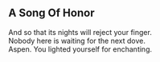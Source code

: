 A Song Of Honor
---------------
And so that its nights will reject your finger.  
Nobody here is waiting for the next dove.  
Aspen. You lighted yourself for enchanting.  
